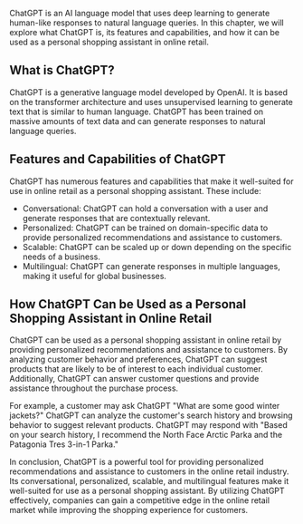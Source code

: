 
ChatGPT is an AI language model that uses deep learning to generate human-like responses to natural language queries. In this chapter, we will explore what ChatGPT is, its features and capabilities, and how it can be used as a personal shopping assistant in online retail.

What is ChatGPT?
----------------

ChatGPT is a generative language model developed by OpenAI. It is based on the transformer architecture and uses unsupervised learning to generate text that is similar to human language. ChatGPT has been trained on massive amounts of text data and can generate responses to natural language queries.

Features and Capabilities of ChatGPT
------------------------------------

ChatGPT has numerous features and capabilities that make it well-suited for use in online retail as a personal shopping assistant. These include:

* Conversational: ChatGPT can hold a conversation with a user and generate responses that are contextually relevant.
* Personalized: ChatGPT can be trained on domain-specific data to provide personalized recommendations and assistance to customers.
* Scalable: ChatGPT can be scaled up or down depending on the specific needs of a business.
* Multilingual: ChatGPT can generate responses in multiple languages, making it useful for global businesses.

How ChatGPT Can be Used as a Personal Shopping Assistant in Online Retail
-------------------------------------------------------------------------

ChatGPT can be used as a personal shopping assistant in online retail by providing personalized recommendations and assistance to customers. By analyzing customer behavior and preferences, ChatGPT can suggest products that are likely to be of interest to each individual customer. Additionally, ChatGPT can answer customer questions and provide assistance throughout the purchase process.

For example, a customer may ask ChatGPT "What are some good winter jackets?" ChatGPT can analyze the customer's search history and browsing behavior to suggest relevant products. ChatGPT may respond with "Based on your search history, I recommend the North Face Arctic Parka and the Patagonia Tres 3-in-1 Parka."

In conclusion, ChatGPT is a powerful tool for providing personalized recommendations and assistance to customers in the online retail industry. Its conversational, personalized, scalable, and multilingual features make it well-suited for use as a personal shopping assistant. By utilizing ChatGPT effectively, companies can gain a competitive edge in the online retail market while improving the shopping experience for customers.
